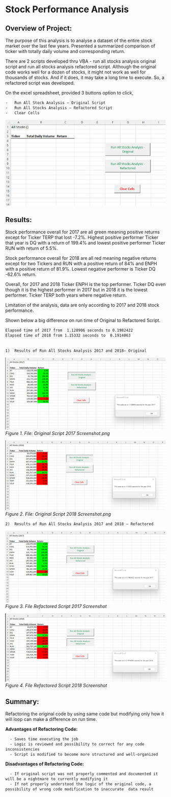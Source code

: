 # Stock Performance Analysis

## Overview of Project:

The purpose of this analysis is to analyse a dataset of the entire stock market over the last few years. Presented a summarized comparison of ticker with totally daily volume and corresponding return. 

There are 2 scripts developed thru VBA -  run all stocks analysis original script and run all stocks analysis refactored script. Although the original code works well for a dozen of stocks, it might not work as well for thousands of stocks. And if it does, it may take a long time to execute. So, a refactored script was developed. 

On the excel spreadsheet,  provided 3 buttons option  to click, 

    -	Run All Stock Analysis – Original Script  
    -	Run All Stocks Analysis – Refactored Script
    - 	Clear Cells

   ![Before_Running_Script_Screenshot.png](https://github.com/OPahunang/stock-analysis/blob/main/Resources/Before_Running_Script_Screenshot.png)
 

## Results:

Stock performance overall for 2017 are all green meaning positive returns except for Ticker TERP that lost -7.2%. Highest positive performer Ticker that year is DQ with a return of 199.4% and lowest positive performer Ticker RUN with return of  5.5%. 

Stock performance overall for 2018 are all red meaning negative returns except for two Tickers and RUN with a positive return of 84% and ENPH with a positive return of 81.9%. Lowest negative performer is Ticker DQ -62.6% return.

Overall, for 2017 and 2018 Ticker ENPH is the top performer. Ticker DQ even though it is the highest performer in 2017 but in 2018 it is the lowest performer. Ticker TERP both years where negative return.

Limitation of the analysis, data are only according to 2017 and 2018 stock performance.  

Shown below a big difference on run time of Original to Refactored Script. 

    Elapsed time of 2017 from  1.128906 seconds to 0.1982422 
    Elapsed time of 2018 from 1.15332 seconds to  0.1914063


    1)	Results of Run All Stocks Analysis 2017 and 2018– Original
 
 
   ![Original_Script_2017_Screenshot.png](https://github.com/OPahunang/stock-analysis/blob/main/Resources/Original_Script_2017_Screenshot.png)
            *Figure 1. File: Original Script 2017 Screenshot.png*


   ![Original_Script_2018_Screenshot.png](https://github.com/OPahunang/stock-analysis/blob/main/Resources/Original_Script_2018_Screenshot.png)
            *Figure 2. File: Original Script 2018 Screenshot.png*


    2)	Results of Run All Stocks Analysis 2017 and 2018 – Refactored


   ![Refactored_Script_2017_Screenshot.png](https://github.com/OPahunang/stock-analysis/blob/main/Resources/Refactored_Script_2017_Screenshot.png)
            *Figure 3. File Refactored Script 2017 Screenshot*


   ![Refactored_Script_2018_Screenshot.png](https://github.com/OPahunang/stock-analysis/blob/main/Resources/Refactored_Script_2018_Screenshot.png)
            *Figure 4. File Refactored Script 2018 Screenshot*


## Summary:

Refactoring the original code by using same code but modifying only how it will loop can make a difference on run time. 

  **Advantages of Refactoring Code:**
      
      -	Saves time executing the job
      -	Logic is reviewed and possibility to correct for any code inconsistencies
      -	Script is modified to become more structured and well-organized
      
  **Disadvantages of Refactoring Code:**
      
      -	If original script was not properly commented and documented it will be a nightmare to currently modifying it
      -	If not properly understood the logic of the original code, a possibility of wrong code modification to inaccurate  data result



